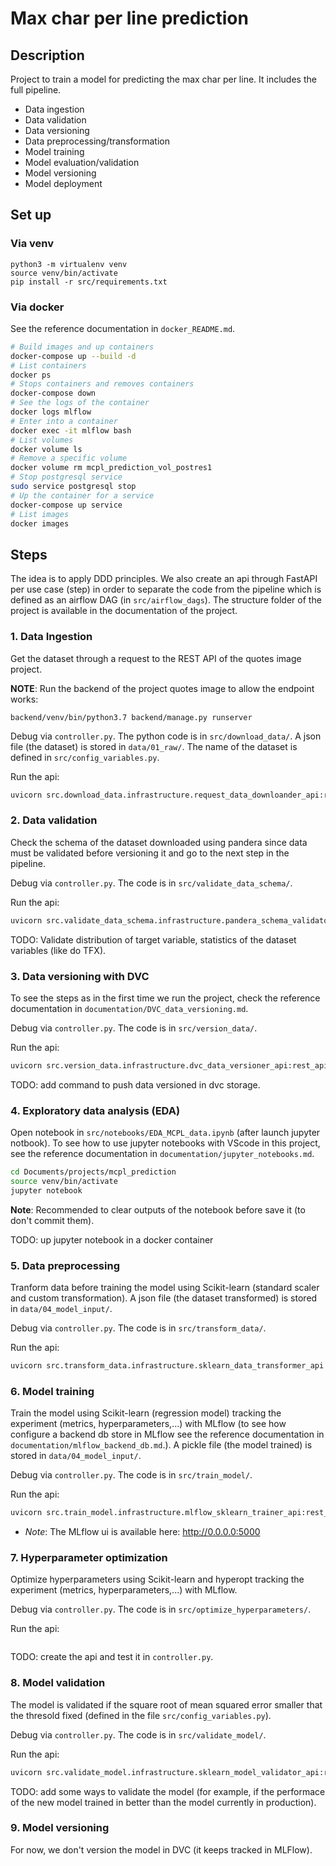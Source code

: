 Max char per line prediction
==============================

## Description

Project to train a model for predicting the max char per line. It includes the full pipeline.

- Data ingestion
- Data validation
- Data versioning
- Data preprocessing/transformation
- Model training
- Model evaluation/validation
- Model versioning
- Model deployment


## Set up

### Via venv
```
python3 -m virtualenv venv
source venv/bin/activate
pip install -r src/requirements.txt
```

### Via docker

See the reference documentation in `docker_README.md`.
```bash
# Build images and up containers
docker-compose up --build -d
# List containers
docker ps
# Stops containers and removes containers
docker-compose down
# See the logs of the container
docker logs mlflow
# Enter into a container
docker exec -it mlflow bash
# List volumes
docker volume ls
# Remove a specific volume
docker volume rm mcpl_prediction_vol_postres1
# Stop postgresql service
sudo service postgresql stop
# Up the container for a service
docker-compose up service
# List images
docker images
```

## Steps

The idea is to apply DDD principles. We also create an api through FastAPI per use case (step) in order to separate the code from the pipeline which is defined as an airflow DAG (in `src/airflow_dags`). The structure folder of the project is available in the documentation of the project.

### 1. Data Ingestion

Get the dataset through a request to the REST API of the quotes image project.

**NOTE**: Run the backend of the project quotes image to allow the endpoint works:
```
backend/venv/bin/python3.7 backend/manage.py runserver
```

Debug via `controller.py`. The python code is in `src/download_data/`. A json file (the dataset) is stored in `data/01_raw/`. The name of the dataset is defined in `src/config_variables.py`.

Run the api: 
```bash
uvicorn src.download_data.infrastructure.request_data_downloander_api:rest_api --port 1213
```
### 2. Data validation

Check the schema of the dataset downloaded using pandera since data must be validated before versioning it and go to the next step in the pipeline.

Debug via `controller.py`. The code is in `src/validate_data_schema/`.

Run the api: 
```bash
uvicorn src.validate_data_schema.infrastructure.pandera_schema_validator_api:rest_api --port 1214
```

TODO: Validate distribution of target variable, statistics of the dataset variables (like do TFX).


### 3. Data versioning with DVC

To see the steps as in the first time we run the project, check the reference documentation in `documentation/DVC_data_versioning.md`.

Debug via `controller.py`. The code is in `src/version_data/`.

Run the api: 
```bash
uvicorn src.version_data.infrastructure.dvc_data_versioner_api:rest_api --port 1217
```

TODO: add command to push data versioned in dvc storage.


### 4. Exploratory data analysis (EDA)

Open notebook in `src/notebooks/EDA_MCPL_data.ipynb` (after launch jupyter notbook). To see how to use jupyter notebooks with VScode in this project, see the reference documentation in `documentation/jupyter_notebooks.md`.

```bash
cd Documents/projects/mcpl_prediction
source venv/bin/activate
jupyter notebook
```
**Note**: Recommended to clear outputs of the notebook before save it (to don't commit them).

TODO: up jupyter notebook in a docker container


### 5. Data preprocessing 

Tranform data before training the model using Scikit-learn (standard scaler and custom transformation). A json file (the dataset transformed) is stored in `data/04_model_input/`.

Debug via `controller.py`. The code is in `src/transform_data/`.

Run the api: 
```bash
uvicorn src.transform_data.infrastructure.sklearn_data_transformer_api:rest_api --port 1215
```

### 6. Model training

Train the model using Scikit-learn (regression model) tracking the experiment (metrics, hyperparameters,...) with MLflow (to see how configure a backend db store in MLflow see the reference documentation in `documentation/mlflow_backend_db.md`.). A pickle file (the model trained) is stored in `data/04_model_input/`.

Debug via `controller.py`. The code is in `src/train_model/`.

Run the api: 
```bash
uvicorn src.train_model.infrastructure.mlflow_sklearn_trainer_api:rest_api --port 1216
```

- *Note*: The MLflow ui is available here: http://0.0.0.0:5000 

### 7. Hyperparameter optimization

Optimize hyperparameters using Scikit-learn and hyperopt tracking the experiment (metrics, hyperparameters,...) with MLflow.

Debug via `controller.py`. The code is in `src/optimize_hyperparameters/`.

Run the api: 
```bash

```
TODO: create the api and test it in `controller.py`.

### 8. Model validation

The model is validated if the square root of mean squared error smaller that the thresold fixed (defined in the file `src/config_variables.py`).


Debug via `controller.py`. The code is in `src/validate_model/`.

Run the api: 
```bash
uvicorn src.validate_model.infrastructure.sklearn_model_validator_api:rest_api --port 1218
```

TODO: add some ways to validate the model (for example, if the performace of the new model trained in better than the model currently in production).

### 9. Model versioning

For now, we don't version the model in DVC (it keeps tracked in MLFlow).
